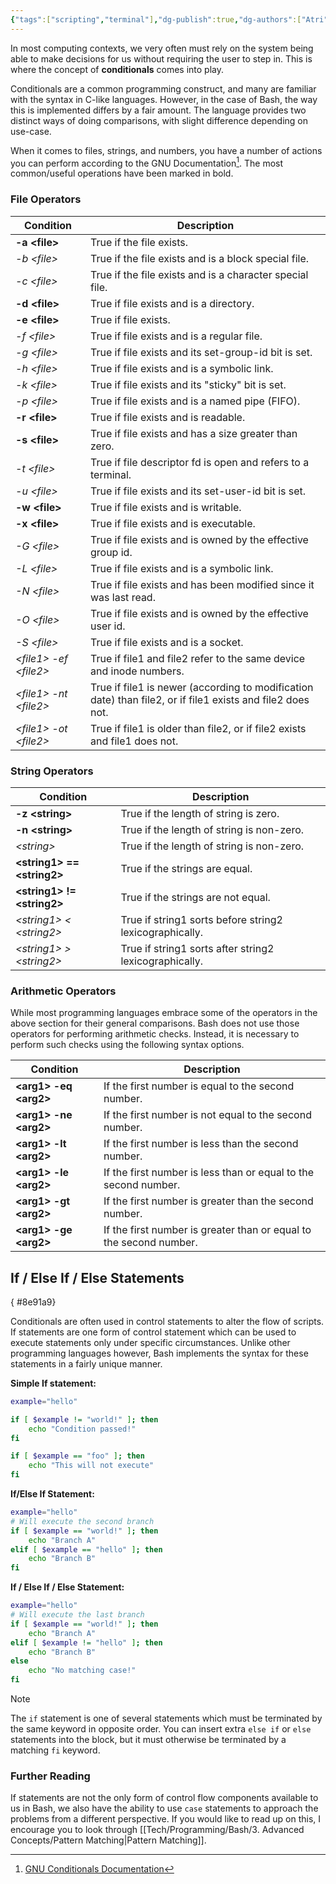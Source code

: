 ```yaml
---
{"tags":["scripting","terminal"],"dg-publish":true,"dg-authors":["Atri"],"permalink":"/tech/programming/bash/2-basic-concepts/2-5-conditionals/","dgPassFrontmatter":true,"created":"2024-03-06T15:07:06.136-05:00","updated":"2024-03-07T03:43:44.068-05:00"}
---
```


In most computing contexts, we very often must rely on the system being able to make decisions for us without requiring the user to step in. This is where the concept of **conditionals** comes into play.

Conditionals are a common programming construct, and many are familiar with the syntax in C-like languages. However, in the case of Bash, the way this is implemented differs by a fair amount. The language provides two distinct ways of doing comparisons, with slight difference depending on use-case. 

When it comes to files, strings, and numbers, you have a number of actions you can perform according to the GNU Documentation[^1]. The most common/useful operations have been marked in bold.

### File Operators

| Condition               | Description                                                                                                |
| ----------------------- | ---------------------------------------------------------------------------------------------------------- |
| **-a \<file>**          | True if the file exists.                                                                                   |
| *-b \<file>*            | True if the file exists and is a block special file.                                                       |
| *-c \<file>*            | True if the file exists and is a character special file.                                                   |
| **-d \<file>**          | True if file exists and is a directory.                                                                    |
| **-e \<file>**          | True if file exists.                                                                                       |
| *-f \<file>*            | True if file exists and is a regular file.                                                                 |
| *-g \<file>*            | True if file exists and its set-group-id bit is set.                                                       |
| *-h \<file>*            | True if file exists and is a symbolic link.                                                                |
| *-k \<file>*            | True if file exists and its "sticky" bit is set.                                                           |
| *-p \<file>*            | True if file exists and is a named pipe (FIFO).                                                            |
| **-r \<file>**          | True if file exists and is readable.                                                                       |
| **-s \<file>**          | True if file exists and has a size greater than zero.                                                      |
| *-t \<file>*            | True if file descriptor fd is open and refers to a terminal.                                               |
| *-u \<file>*            | True if file exists and its set-user-id bit is set.                                                        |
| **-w \<file>**          | True if file exists and is writable.                                                                       |
| **-x \<file>**          | True if file exists and is executable.                                                                     |
| *-G \<file>*            | True if file exists and is owned by the effective group id.                                                |
| *-L \<file>*            | True if file exists and is a symbolic link.                                                                |
| *-N \<file>*            | True if file exists and has been modified since it was last read.                                          |
| *-O \<file>*            | True if file exists and is owned by the effective user id.                                                 |
| *-S \<file>*            | True if file exists and is a socket.                                                                       |
| *\<file1> -ef \<file2>* | True if file1 and file2 refer to the same device and inode numbers.                                        |
| *\<file1> -nt \<file2>* | True if file1 is newer (according to modification date) than file2, or if file1 exists and file2 does not. |
| *\<file1> -ot \<file2>* | True if file1 is older than file2, or if file2 exists and file1 does not.                                  |
### String Operators

| Condition                     | Description                                             |
| ----------------------------- | ------------------------------------------------------- |
| **-z \<string>**              | True if the length of string is zero.                   |
| **-n \<string>**              | True if the length of string is non-zero.               |
| *\<string>*                   | True if the length of string is non-zero.               |
| **\<string1> == \<string2>**  | True if the strings are equal.                          |
| **\<string1> != \<string2>**  | True if the strings are not equal.                      |
| *\<string1> < \<string2>*     | True if string1 sorts before string2 lexicographically. |
| *\<string1> > \<string2>*<br> | True if string1 sorts after string2 lexicographically.  |
### Arithmetic Operators

While most programming languages embrace some of the operators in the above section for their general comparisons. Bash does not use those operators for performing arithmetic checks. Instead, it is necessary to perform such checks using the following syntax options.

| Condition               | Description                                                        |
| ----------------------- | ------------------------------------------------------------------ |
| **\<arg1> -eq \<arg2>** | If the first number is equal to the second number.                 |
| **\<arg1> -ne \<arg2>** | If the first number is not equal to the second number.             |
| **\<arg1> -lt \<arg2>** | If the first number is less than the second number.                |
| **\<arg1> -le \<arg2>** | If the first number is less than or equal to the second number.    |
| **\<arg1> -gt \<arg2>** | If the first number is greater than the second number.             |
| **\<arg1> -ge \<arg2>** | If the first number is greater than or equal to the second number. |

## If / Else If / Else Statements
{ #8e91a9}


Conditionals are often used in control statements to alter the flow of scripts. If statements are one form of control statement which can be used to execute statements only under specific circumstances. Unlike other programming languages however, Bash implements the syntax for these statements in a fairly unique manner.

**Simple If statement:**

```bash
example="hello"

if [ $example != "world!" ]; then
	echo "Condition passed!"
fi

if [ $example == "foo" ]; then
	echo "This will not execute"
fi
```

**If/Else If Statement:**

```bash
example="hello"
# Will execute the second branch
if [ $example == "world!" ]; then
	echo "Branch A"
elif [ $example == "hello" ]; then
	echo "Branch B"
fi
```

**If / Else If / Else Statement:**

```bash
example="hello"
# Will execute the last branch
if [ $example == "world!" ]; then
	echo "Branch A"
elif [ $example != "hello" ]; then
	echo "Branch B"
else
	echo "No matching case!"
fi
```

> [!note] 
The `if` statement is one of several statements which must be terminated by the same keyword in opposite order. You can insert extra `else if` or `else` statements into the block, but it must otherwise be terminated by a matching `fi` keyword.
### Further Reading

If statements are not the only form of control flow components available to us in Bash, we also have the ability to use `case` statements to approach the problems from a different perspective. If you would like to read up on this, I encourage you to look through [[Tech/Programming/Bash/3. Advanced Concepts/Pattern Matching\|Pattern Matching]].

[^1]: [GNU Conditionals Documentation](https://www.gnu.org/software/bash/manual/html_node/Bash-Conditional-Expressions.html)